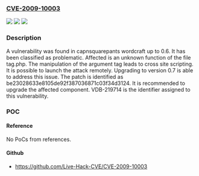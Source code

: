 ### [CVE-2009-10003](https://cve.mitre.org/cgi-bin/cvename.cgi?name=CVE-2009-10003)
![](https://img.shields.io/static/v1?label=Product&message=n%2Fa&color=blue)
![](https://img.shields.io/static/v1?label=Version&message=%3D%200.1%20&color=brighgreen)
![](https://img.shields.io/static/v1?label=Vulnerability&message=CWE-79%20Cross%20Site%20Scripting&color=brighgreen)

### Description

A vulnerability was found in capnsquarepants wordcraft up to 0.6. It has been classified as problematic. Affected is an unknown function of the file tag.php. The manipulation of the argument tag leads to cross site scripting. It is possible to launch the attack remotely. Upgrading to version 0.7 is able to address this issue. The patch is identified as be23028633e8105de92f387036871c03f34d3124. It is recommended to upgrade the affected component. VDB-219714 is the identifier assigned to this vulnerability.

### POC

#### Reference
No PoCs from references.

#### Github
- https://github.com/Live-Hack-CVE/CVE-2009-10003

